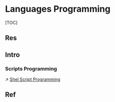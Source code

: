 # Languages Programming

[TOC]



## Res


## Intro
### Scripts Programming
↗ [Shel Script Programming](../🥷🏼%20Operating%20System%20(Tech)/🐚%20Shell/🦞%20Shell%20Implementations%20&%20Script%20Programming/Shel%20Script%20Programming.md)



## Ref
